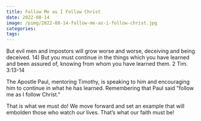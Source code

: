 ```yaml
---
title: Follow Me as I Follow Christ
date: 2022-08-14
image: /pimg/2022-08-14-follow-me-as-i-follow-christ.jpg
categories:
tags:
---
```


<p data-block-key="gqjn4">But evil men and impostors will grow worse and worse, deceiving and being deceived. 14) But you must continue in the things which you have learned and been assured of, knowing from whom you have learned them. 2 Tim. 3:13-14</p><p data-block-key="7qifg">The Apostle Paul, mentoring Timothy, is speaking to him and encouraging him to continue in what he has learned. Remembering that Paul said &quot;follow me as I follow Christ.&quot;</p><p data-block-key="1jh3c">That is what we must do! We move forward and set an example that will embolden those who watch our lives. That’s what our faith must be!</p>

